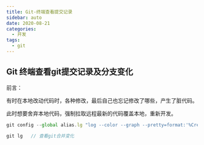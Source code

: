 ```yaml
---
title: Git-终端查看提交记录
sidebar: auto
date: 2020-08-21
categories:
  - 开发
tags:
  - git
---
```




## Git 终端查看git提交记录及分支变化

前言：

有时在本地改动代码时，各种修改，最后自己也忘记修改了哪些，产生了脏代码。

此时想要舍弃本地代码，强制拉取远程最新的代码覆盖本地，重新开发。

```javascript
git config --global alias.lg "log --color --graph --pretty=format:'%Cred%h%Creset -%C(yellow)%d%Creset %s %Cgreen(%cr) %C(bold blue)<%an>%Creset' --abbrev-commit"
```

```javascript
git lg   // 查看git合并变化
```

